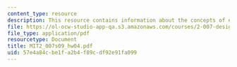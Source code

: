 ```yaml
---
content_type: resource
description: This resource contains information about the concepts of exam.
file: https://ol-ocw-studio-app-qa.s3.amazonaws.com/courses/2-007-design-and-manufacturing-i-spring-2009/57e4a84cbe1fa2b4f89cdf92e91fa099_MIT2_007s09_hw04.pdf
file_type: application/pdf
resourcetype: Document
title: MIT2_007s09_hw04.pdf
uid: 57e4a84c-be1f-a2b4-f89c-df92e91fa099
---
```

